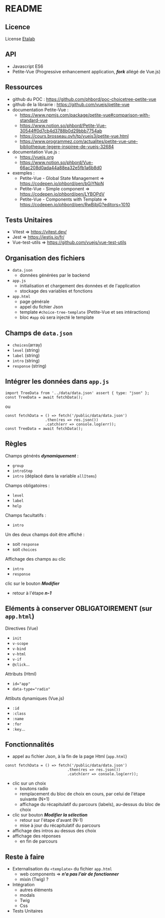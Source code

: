 # README

## Licence

License [Etalab](https://github.com/etalab/licence-ouverte/blob/master/LO.md)

## API
- Javascript ES6
- Petite-Vue (Progressive enhancement application, ___fork___ allégé de Vue.js)

## Ressources
- github du POC : https://github.com/phbord/poc-choicetree-petite-vue
- github de la librairie : https://github.com/vuejs/petite-vue
- documentation Petite-Vue :
    - https://www.npmjs.com/package/petite-vue#comparison-with-standard-vue
    - https://www.notion.so/phbord/Petite-Vue-30544ff0d7cb4d3788b0d29bbb7754ab
    - https://cours.brosseau.ovh/tp/vuejs3/petite-vue.html
    - https://www.programmez.com/actualites/petite-vue-une-bibliotheque-legere-inspiree-de-vuejs-32684
- documentation Vue.js :
    - https://vuejs.org
    - https://www.notion.so/phbord/Vue-66ac208d0ada44a88ea32e5fb1a6b8d0
- exemples :
    - Petite-Vue - Global State Management => https://codepen.io/phbord/pen/bGjYNpN
    - Petite-Vue - Simple component => https://codepen.io/phbord/pen/LYBOPdV
    - Petite-Vue - Components with Template => https://codepen.io/phbord/pen/RwBjbjG?editors=1010

## Tests Unitaires
- Vitest => https://vitest.dev/
- Jest => https://jestjs.io/fr/
- Vue-test-utils => https://github.com/vuejs/vue-test-utils

## Organisation des fichiers
- `data.json`
    - données générées par le backend
- `app.js`
    - initialisation et chargement des données et de l'application
    - stockage des variables et fonctions
- `app.html`
    - page générale
    - appel du fichier Json
    - template `#choice-tree-template` (Petite-Vue et ses intéractions)
    - bloc `#app` où sera injecté le template

## Champs de `data.json`
- `choices`(array)
- `level` (string)
- `label` (string)
- `intro` (string)
- `response` (string)

## Intégrer les données dans `app.js`
```
import TreeData from '../data/data.json' assert { type: "json" };
const TreeData = await fetchData();
```

ou

```
const fetchData = () => fetch('/public/data/data.json')
                  .then(res => res.json())
                  .catch(err => console.log(err));
const TreeData = await fetchData();
```

## Règles

Champs générés ___dynamiquement___ :
- `group`
- `introStep`
- `intro` (déplacé dans la variable `allItems`)

Champs obligatoires :
- `level`
- `label`
- `help`

Champs facultatifs :
- `intro`

Un des deux champs doit être affiché :
- soit `response`
- soit `choices`

Affichage des champs au clic
- `intro`
- `response`

clic sur le bouton ___Modifier___
- retour à l'étape ___n-1___

## Eléments à conserver OBLIGATOIREMENT (sur `app.html`)
Directives (Vue)
- `init`
- `v-scope`
- `v-bind`
- `v-html`
- `v-if`
- `@click`...

Attributs (Html)
- `id="app"`
- `data-type="radio"`

Attibuts dynamiques (Vue.js)
- `:id`
- `:class`
- `:name`
- `:for`
- `:key`...

## Fonctionnalités
- appel au fichier Json, à la fin de la page Html (`app.html`)
```
const fetchData = () => fetch('/public/data/data.json')
                            .then(res => res.json())
                            .catch(err => console.log(err));
```
- clic sur un choix
    - boutons radio
    - remplacement du bloc de choix en cours, par celui de l'étape suivante (N+1)
    - affichage du récapitulatif du parcours (labels), au-dessus du bloc de choix
- clic sur bouton ___Modifier la sélection___
    - retour sur l'étape d'avant (N-1)
    - mise à jour du récapitulatif du parcours
- affichage des intros au dessus des choix
- affichage des réponses
    - en fin de parcours

## Reste à faire
- Externalisation du `<template>` du fichier `app.html`
    - web components => ___n'a pas l'air de fonctionner___
    - mixin (Twig) ?
- Intégration
    - autres éléments
    - modals
    - Twig
    - Css
- Tests Unitaires
